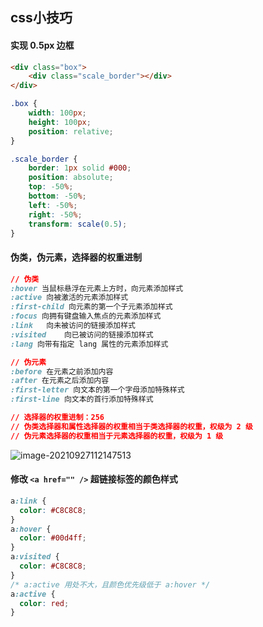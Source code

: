## css小技巧

#### 实现 0.5px 边框

```html
<div class="box">
	<div class="scale_border"></div>
</div>
```

```css
.box {
    width: 100px;
    height: 100px;
    position: relative;
}

.scale_border {
    border: 1px solid #000;
    position: absolute;
    top: -50%;
    bottom: -50%;
    left: -50%;
    right: -50%;
    transform: scale(0.5);
}
```

#### 伪类，伪元素，选择器的权重进制

```css
// 伪类
:hover 当鼠标悬浮在元素上方时，向元素添加样式
:active 向被激活的元素添加样式
:first-child 向元素的第一个子元素添加样式
:focus 向拥有键盘输入焦点的元素添加样式
:link	向未被访问的链接添加样式
:visited	向已被访问的链接添加样式
:lang 向带有指定 lang 属性的元素添加样式

// 伪元素
:before 在元素之前添加内容
:after 在元素之后添加内容
:first-letter 向文本的第一个字母添加特殊样式
:first-line 向文本的首行添加特殊样式

// 选择器的权重进制：256
// 伪类选择器和属性选择器的权重相当于类选择器的权重，权级为 2 级
// 伪元素选择器的权重相当于元素选择器的权重，权级为 1 级
```

![image-20210927112147513](https://aliyun-oss-lpj.oss-cn-qingdao.aliyuncs.com/images/by-picgo/image-20210927112147513.png)

#### 修改 `<a href="" />` 超链接标签的颜色样式

```css
a:link {
  color: #C8C8C8;
}
a:hover {
  color: #00d4ff;
}
a:visited {
  color: #C8C8C8;
}
/* a:active 用处不大，且颜色优先级低于 a:hover */
a:active {
  color: red;
}
```
